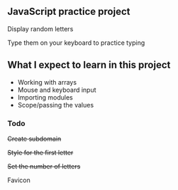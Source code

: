 ## JavaScript practice project

Display random letters

Type them on your keyboard to practice typing

## What I expect to learn in this project

- Working with arrays
- Mouse and keyboard input
- Importing modules
- Scope/passing the values

### Todo

~~Create subdomain~~

~~Style for the first letter~~

~~Set the number of letters~~

Favicon